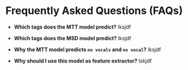 # Frequently Asked Questions (FAQs)
* **Which tags does the MTT model predict?** lksjdf

* **Which tags does the MSD model predict?** lksjdf

* **Why the MTT model predicts `no vocals` and `no vocal`?** lksjdf

* **Why should I use this model as feature extractor?** lskjdf

